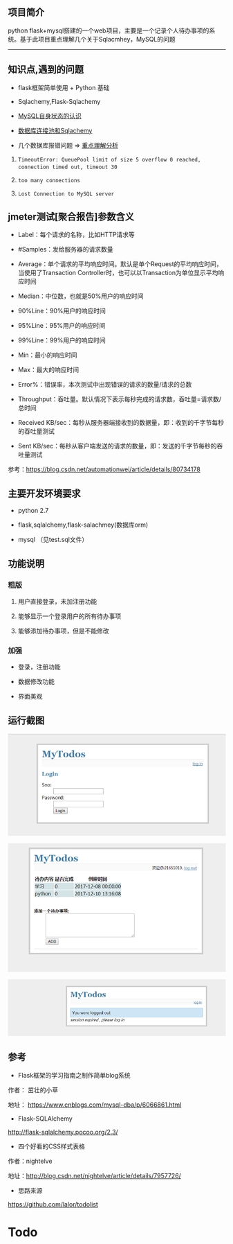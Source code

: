 
## 项目简介

python flask+mysql搭建的一个web项目，主要是一个记录个人待办事项的系统。基于此项目重点理解几个关于Sqlacmhey，MySQL的问题

---

## 知识点,遇到的问题

* flask框架简单使用 + Python 基础

* Sqlachemy,Flask-Sqlachemy

* [MySQL自身状态的认识](https://blog.csdn.net/qq_26437925/article/details/83782403)

* [数据库连接池和Sqlachemy](./db_pool.md)

* 几个数据库报错问题 => [重点理解分析](./code/README.md)

1. `TimeoutError: QueuePool limit of size 5 overflow 0 reached, connection timed out, timeout 30`

2. `too many connections`

3. `Lost Connection to MySQL server`

## jmeter测试[聚合报告]参数含义

* Label：每个请求的名称，比如HTTP请求等

* #Samples：发给服务器的请求数量

* Average：单个请求的平均响应时间。默认是单个Request的平均响应时间，当使用了Transaction Controller时，也可以以Transaction为单位显示平均响应时间

* Median：中位数，也就是50%用户的响应时间

* 90%Line：90%用户的响应时间

* 95%Line：95%用户的响应时间

* 99%Line：99%用户的响应时间

* Min：最小的响应时间

* Max：最大的响应时间

* Error%：错误率，本次测试中出现错误的请求的数量/请求的总数

* Throughput：吞吐量。默认情况下表示每秒完成的请求数，吞吐量=请求数/总时间

* Received KB/sec：每秒从服务器端接收到的数据量，即：收到的千字节每秒的吞吐量测试

* Sent KB/sec：每秒从客户端发送的请求的数量，即：发送的千字节每秒的吞吐量测试

参考：https://blog.csdn.net/automationwei/article/details/80734178

## 主要开发环境要求

* python 2.7

* flask,sqlalchemy,flask-salachmey(数据库orm)

* mysql （见test.sql文件）

## 功能说明

### 粗版

1. 用户直接登录，未加注册功能

2. 能够显示一个登录用户的所有待办事项

3. 能够添加待办事项，但是不能修改

### 加强

* 登录，注册功能

* 数据修改功能

* 界面美观


## 运行截图

![](./imgs/todologin.png)


![](./imgs/login.png)

![](./imgs/logout.png)


## 参考

* Flask框架的学习指南之制作简单blog系统

作者： 茁壮的小草

地址： https://www.cnblogs.com/mysql-dba/p/6066861.html

* Flask-SQLAlchemy

http://flask-sqlalchemy.pocoo.org/2.3/


* 四个好看的CSS样式表格

作者：nightelve

地址：http://blog.csdn.net/nightelve/article/details/7957726/

* 思路来源

https://github.com/lalor/todolist

# Todo
